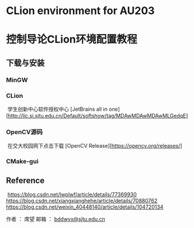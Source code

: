 # CLion environment for AU203

# 控制导论CLion环境配置教程

## 下载与安装

### 

### MinGW

### CLion
​	学生创新中心软件授权中心	[JetBrains all in one][http://lic.si.sjtu.edu.cn/Default/softshow/tag/MDAwMDAwMDAwMLGedqE]

### OpenCV源码
​	在交大校园网下点击下载	[OpenCV Release][https://opencv.org/releases/]

### CMake-gui


## Reference
​	https://blog.csdn.net/lwplwf/article/details/77369930
​	https://blog.csdn.net/xiangxianghehe/article/details/70880762
​	https://blog.csdn.net/weixin_40448140/article/details/104720134


作者 ： 席望
邮箱 ： bddwyx@sjtu.edu.cn